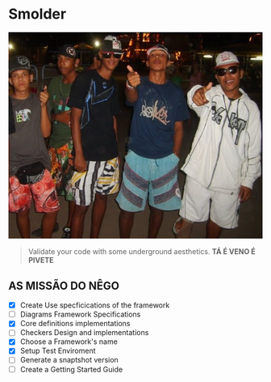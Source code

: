 # Smolder
![Smolder](smolder.jpg)

> Validate your code with some underground aesthetics. **TÁ É VENO É PIVETE**

## AS MISSÃO DO NÊGO
- [x] Create Use specficications of the framework
- [ ] Diagrams Framework Specifications
- [x] Core definitions implementations
- [ ] Checkers Design and implementations
- [x] Choose a Framework's name
- [x] Setup Test Enviroment
- [ ] Generate a snaptshot version
- [ ] Create a Getting Started Guide
